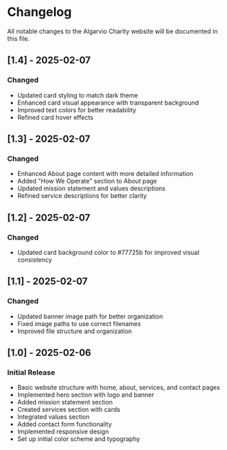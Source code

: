 # Changelog

All notable changes to the Algarvio Charity website will be documented in this file.

## [1.4] - 2025-02-07
### Changed
- Updated card styling to match dark theme
- Enhanced card visual appearance with transparent background
- Improved text colors for better readability
- Refined card hover effects

## [1.3] - 2025-02-07
### Changed
- Enhanced About page content with more detailed information
- Added "How We Operate" section to About page
- Updated mission statement and values descriptions
- Refined service descriptions for better clarity

## [1.2] - 2025-02-07
### Changed
- Updated card background color to #77725b for improved visual consistency

## [1.1] - 2025-02-07
### Changed
- Updated banner image path for better organization
- Fixed image paths to use correct filenames
- Improved file structure and organization

## [1.0] - 2025-02-06
### Initial Release
- Basic website structure with home, about, services, and contact pages
- Implemented hero section with logo and banner
- Added mission statement section
- Created services section with cards
- Integrated values section
- Added contact form functionality
- Implemented responsive design
- Set up initial color scheme and typography
